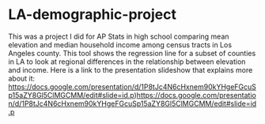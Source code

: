 # LA-demographic-project
This was a project I did for AP Stats in high school comparing mean elevation and median household income among census tracts in Los Angeles county. 
This tool shows the regression line for a subset of counties in LA to look at regional differences in the relationship between elevation and income. 
Here is a link to the presentation slideshow that explains more about it: https://docs.google.com/presentation/d/1P8tJc4N6cHxnem90kYHgeFGcuSp15aZY8Gl5ClMGCMM/edit#slide=id.p)https://docs.google.com/presentation/d/1P8tJc4N6cHxnem90kYHgeFGcuSp15aZY8Gl5ClMGCMM/edit#slide=id.p
